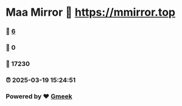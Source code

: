 # Maa Mirror :link: https://mmirror.top 
### :page_facing_up: [6](https://mmirror.top/tag.html) 
### :speech_balloon: 0 
### :hibiscus: 17230 
### :alarm_clock: 2025-03-19 15:24:51 
### Powered by :heart: [Gmeek](https://github.com/Meekdai/Gmeek)
